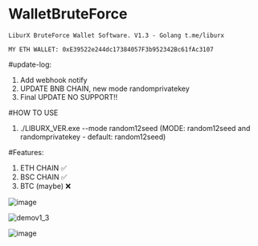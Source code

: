 # WalletBruteForce
`LiburX BruteForce Wallet Software. V1.3 - Golang
t.me/liburx`

`MY ETH WALLET: 0xE39522e244dc17384057F3b952342Bc61fAc3107`

#update-log:
1. Add webhook notify
2. UPDATE BNB CHAIN, new mode randomprivatekey
3. Final UPDATE NO SUPPORT!!

#HOW TO USE
1. ./LIBURX_VER.exe --mode random12seed (MODE: random12seed and randomprivatekey - default: random12seed)


#Features:
1. ETH CHAIN ✅
2. BSC CHAIN ✅
3. BTC (maybe) ❌

![image](https://github.com/learnjavalorant/WalletBruteForce/assets/93646171/efac9bf1-f35c-41a4-9f0f-29ed34f0a2cd)

![demov1_3](https://github.com/learnjavalorant/WalletBruteForce/assets/93646171/954af2cc-8dfd-4078-a54c-4c74e3e8e5fc)

![image](https://github.com/learnjavalorant/WalletBruteForce/assets/93646171/8f0b937b-5842-4869-8383-ecb90185428d)
